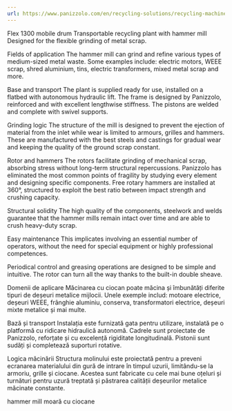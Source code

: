```yaml
---
url: https://www.panizzolo.com/en/recycling-solutions/recycling-machines/mobile-hammer-mills/
---
```



Flex 1300 mobile drum
Transportable recycling plant with hammer mill Designed for the flexible grinding of metal scrap.

Fields of application
The hammer mill can grind and refine various types of medium-sized metal waste. Some examples include: electric motors, WEEE scrap, shred aluminium, tins, electric transformers, mixed metal scrap and more.

Base and transport
The plant is supplied ready for use, installed on a flatbed with autonomous hydraulic lift. The frame is designed by Panizzolo, reinforced and with excellent lengthwise stiffness. The pistons are welded and complete with swivel supports.

Grinding logic
The structure of the mill is designed to prevent the ejection of material from the inlet while wear is limited to armours, grilles and hammers. These are manufactured with the best steels and castings for gradual wear and keeping the quality of the ground scrap constant.

Rotor and hammers
The rotors facilitate grinding of mechanical scrap, absorbing stress without long-term structural repercussions. Panizzolo has eliminated the most common points of fragility by studying every element and designing specific components. Free rotary hammers are installed at 360°, structured to exploit the best ratio between impact strength and crushing capacity.

Structural solidity
The high quality of the components, steelwork and welds guarantee that the hammer mills remain intact over time and are able to crush heavy-duty scrap.

Easy maintenance
This implicates involving an essential number of operators, without the need for special equipment or highly professional competences.

Periodical control and greasing operations are designed to be simple and intuitive. The rotor can turn all the way thanks to the built-in double sheave.


Domenii de aplicare
Măcinarea cu ciocan poate măcina și îmbunătăți diferite tipuri de deșeuri metalice mijlocii. Unele exemple includ: motoare electrice, deșeuri WEEE, frânghie aluminiu, conserva, transformatori electrice, deșeuri mixte metalice și mai multe.

Bază și transport
Instalația este furnizată gata pentru utilizare, instalată pe o platformă cu ridicare hidraulică autonomă. Cadrele sunt proiectate de Panizzolo, reforțate și cu excelență rigiditate longitudinală. Pistonii sunt sudăți și completează suporturi rotative.

Logica măcinării
Structura molinului este proiectată pentru a preveni ecranarea materialului din gură de intrare în timpul uzurii, limitându-se la armoriu, grille și ciocane. Acestea sunt fabricate cu cele mai bune oțeluri și turnături pentru uzură treptată și păstrarea calității deșeurilor metalice măcinate constante.


hammer mill
moară cu ciocane